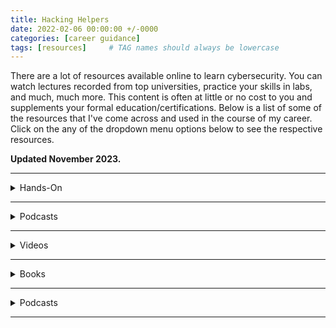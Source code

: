 ```yaml
---
title: Hacking Helpers
date: 2022-02-06 00:00:00 +/-0000
categories: [career guidance]
tags: [resources]     # TAG names should always be lowercase
---
```


<style>
  /*This is code to make the dropdown menu a little more aesthetically pleasing*/
  @keyframes details-show {
  from {
    opacity:0;
    transform: var(--details-translate, translateY(-0.5em));
  }
}
details[open] > *:not(summary) {
  animation: details-show 150ms ease-in-out;
}

</style>

There are a lot of resources available online to learn cybersecurity. You can watch lectures recorded from top universities, practice your skills in labs, and much, much more. This content is often at little or no cost to you and supplements your formal education/certifications. Below is a list of some of the resources that I've come across and used in the course of my career. Click on the any of the dropdown menu options below to see the respective resources.

**Updated November 2023.**

<hr>
<div class="custom-dropdown">
<details markdown=block>
<summary markdown=span>Hands-On</summary>
{% include_relative helpers/dropdown-handson.md %}
</details>
</div>

<hr>
<div class="custom-dropdown">
<details markdown=block>
<summary markdown=span>Podcasts</summary>
{% include_relative helpers/dropdown-podcasts.md %}
</details>
</div>

<hr>
<div class="custom-dropdown">
<details markdown=block>
<summary markdown=span>Videos</summary>
{% include_relative helpers/dropdown-videos.md %}
</details>
</div>

<hr>
<div class="custom-dropdown">
<details markdown=block>
<summary markdown=span>Books</summary>
{% include_relative helpers/dropdown-books.md %}
</details>
</div>

<hr>
<div class="custom-dropdown">
<details markdown=block>
<summary markdown=span>Podcasts</summary>
{% include_relative helpers/dropdown-misc.md %}
</details>
</div>
<hr>
